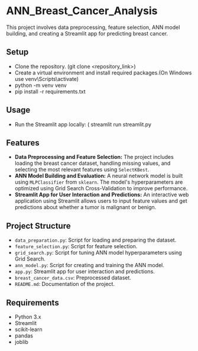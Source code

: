 ﻿# ANN_Breast_Cancer_Analysis

This project involves data preprocessing, feature selection, ANN model building, and creating a Streamlit app for predicting breast cancer.

## Setup

- Clone the repository. (git clone <repository_link>)
- Create a virtual environment and install required packages.(On Windows use venv\Scripts\activate)
- python -m venv venv
- pip install -r requirements.txt


## Usage

- Run the Streamlit app locally: ( streamlit run streamlit.py

## Features

- **Data Preprocessing and Feature Selection:** The project includes loading the breast cancer dataset, handling missing values, and selecting the most relevant features using `SelectKBest`.
- **ANN Model Building and Evaluation:** A neural network model is built using `MLPClassifier` from `sklearn`. The model's hyperparameters are optimized using Grid Search Cross-Validation to improve performance.
- **Streamlit App for User Interaction and Predictions:** An interactive web application using Streamlit allows users to input feature values and get predictions about whether a tumor is malignant or benign.

## Project Structure

- `data_preparation.py`: Script for loading and preparing the dataset.
- `feature_selection.py`: Script for feature selection.
- `grid_search.py`: Script for tuning ANN model hyperparameters using Grid Search.
- `ann_model.py`: Script for creating and training the ANN model.
- `app.py`: Streamlit app for user interaction and predictions.
- `breast_cancer_data.csv`: Preprocessed dataset.
- `README.md`: Documentation of the project.

## Requirements

- Python 3.x
- Streamlit
- scikit-learn
- pandas
- joblib



